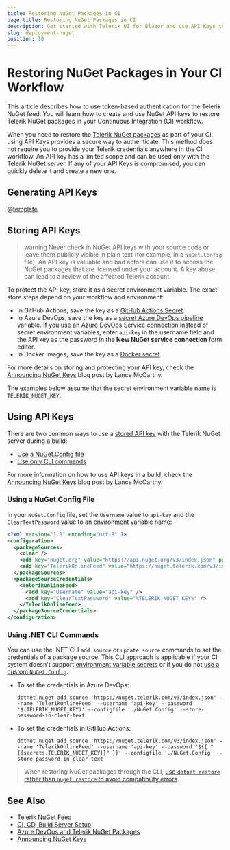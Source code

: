 ```yaml
---
title: Restoring NuGet Packages in CI
page_title: Restoring NuGet Packages in CI
description: Get started with Telerik UI for Blazor and use API Keys to authenticate with the Telerik NuGet server and restore packages in your CI or desktop environment.
slug: deployment-nuget
position: 10
---
```


# Restoring NuGet Packages in Your CI Workflow

This article describes how to use token-based authentication for the Telerik NuGet feed. You will learn how to create and use NuGet API keys to restore Telerik NuGet packages in your Continuous Integration (CI) workflow.

When you need to restore the [Telerik NuGet packages](slug:getting-started/what-you-need#nuget-packages) as part of your CI, using API Keys provides a secure way to authenticate. This method does not require you to provide your Telerik credentials anywhere in the CI workflow. An API key has a limited scope and can be used only with the Telerik NuGet server. If any of your API Keys is compromised, you can quickly delete it and create a new one.

## Generating API Keys

@[template](/_contentTemplates/common/get-started.md#generate-nuget-api-key)

## Storing API Keys

>warning Never check in NuGet API keys with your source code or leave them publicly visible in plain text (for example, in a `NuGet.Config` file). An API key is valuable and bad actors can use it to access the NuGet packages that are licensed under your account. A key abuse can lead to a review of the affected Telerik account.

To protect the API key, store it as a secret environment variable. The exact store steps depend on your workflow and environment:

* In GitHub Actions, save the key as a [GitHub Actions Secret](https://docs.github.com/en/actions/security-guides/using-secrets-in-github-actions).
* In Azure DevOps, save the key as a [secret Azure DevOps pipeline variable](https://learn.microsoft.com/en-us/azure/devops/pipelines/process/set-secret-variables). If you use an Azure DevOps Service connection instead of secret environment variables, enter `api-key` in the username field and the API key as the password in the **New NuGet service connection** form editor.
* In Docker images, save the key as a [Docker secret](https://docs.docker.com/tags/secrets/).

For more details on storing and protecting your API key, check the [Announcing NuGet Keys](https://www.telerik.com/blogs/announcing-nuget-keys) blog post by Lance McCarthy.

The examples below assume that the secret environment variable name is `TELERIK_NUGET_KEY`.


## Using API Keys

There are two common ways to use a [stored API key](#storing-api-keys) with the Telerik NuGet server during a build:

* [Use a NuGet.Config file](#using-a-nuget-config-file)
* [Use only CLI commands](#using-net-cli-commands)

For more information on how to use API keys in a build, check the [Announcing NuGet Keys](https://www.telerik.com/blogs/announcing-nuget-keys) blog post by Lance McCarthy.

### Using a NuGet.Config File

In your `NuGet.Config` file, set the `Username` value to `api-key` and the `ClearTextPassword` value to an environment variable name:

<div class="skip-repl"></div>

````XML
<?xml version="1.0" encoding="utf-8" ?>
<configuration>
  <packageSources>
    <clear />
    <add key="nuget.org" value="https://api.nuget.org/v3/index.json" protocolVersion="3" />
    <add key="TelerikOnlineFeed" value="https://nuget.telerik.com/v3/index.json" protocolVersion="3" />
  </packageSources>
  <packageSourceCredentials>
    <TelerikOnlineFeed>
      <add key="Username" value="api-key" />
      <add key="ClearTextPassword" value="%TELERIK_NUGET_KEY%" />
    </TelerikOnlineFeed>
  </packageSourceCredentials>
</configuration>
````

### Using .NET CLI Commands

You can use the .NET CLI `add source` or `update source` commands to set the credentials of a package source. This CLI approach is applicable if your CI system doesn't support [environment variable secrets](#storing-api-keys) or if you do not [use a custom `NuGet.Config`](#using-a-nuget-config-file).

* To set the credentials in Azure DevOps:

    ````SH.skip-repl
    dotnet nuget add source 'https://nuget.telerik.com/v3/index.json' --name 'TelerikOnlineFeed' --username 'api-key' --password '$(TELERIK_NUGET_KEY)' --configfile './NuGet.Config' --store-password-in-clear-text
    ````

* To set the credentials in GitHub Actions:

    ````SH.skip-repl
    dotnet nuget add source 'https://nuget.telerik.com/v3/index.json' --name 'TelerikOnlineFeed' --username 'api-key' --password '${{ "{{secrets.TELERIK_NUGET_KEY}}" }}' --configfile './NuGet.Config' --store-password-in-clear-text
    ````

> When restoring NuGet packages through the CLI, [use `dotnet restore` rather than `nuget restore` to avoid compatibility errors](slug:common-kb-package-telerik-pivot-not-compatible-with-netframework).


## See Also

* [Telerik NuGet Feed](slug:installation/nuget)
* [CI, CD, Build Server Setup](slug:deployment-ci-cd-build-pc)
* [Azure DevOps and Telerik NuGet Packages](https://www.telerik.com/blogs/azure-devops-and-telerik-nuget-packages)
* [Announcing NuGet Keys](https://www.telerik.com/blogs/announcing-nuget-keys)
